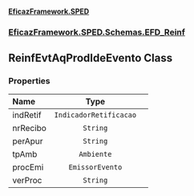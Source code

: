 #### [EficazFramework.SPED](EficazFrameworkSPED.md 'EficazFramework SPED')
### [EficazFramework.SPED.Schemas.EFD_Reinf](EficazFramework.SPED.Schemas.EFD_Reinf.md 'EficazFramework.SPED.Schemas.EFD_Reinf')

## ReinfEvtAqProdIdeEvento Class
### Properties

| Name | Type | |
| :--- | :---: | :--- |
| indRetif | `IndicadorRetificacao` |  |
| nrRecibo | `String` |  |
| perApur | `String` |  |
| tpAmb | `Ambiente` |  |
| procEmi | `EmissorEvento` |  |
| verProc | `String` |  |
